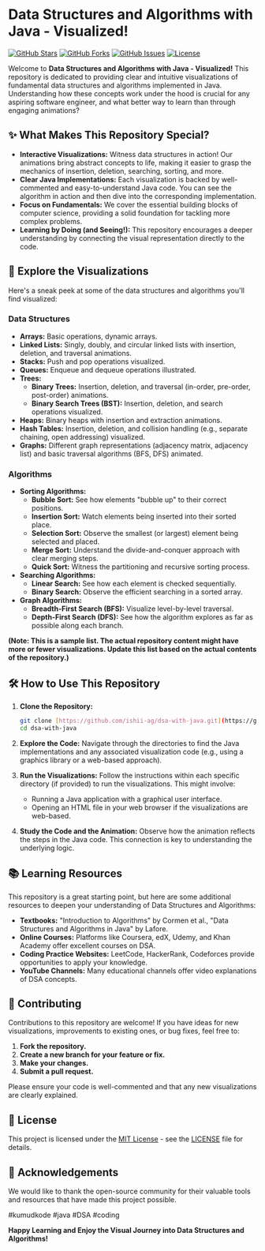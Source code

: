 # Data Structures and Algorithms with Java - Visualized!

[![GitHub Stars](https://img.shields.io/github/stars/ishii-ag/dsa-with-java?style=social)](https://github.com/ishii-ag/dsa-with-java)
[![GitHub Forks](https://img.shields.io/github/forks/ishii-ag/dsa-with-java?style=social)](https://github.com/ishii-ag/dsa-with-java)
[![GitHub Issues](https://img.shields.io/github/issues/ishii-ag/dsa-with-java)](https://github.com/ishii-ag/dsa-with-java/issues)
[![License](https://img.shields.io/github/license/ishii-ag/dsa-with-java)](LICENSE)

Welcome to **Data Structures and Algorithms with Java - Visualized!** This repository is dedicated to providing clear and intuitive visualizations of fundamental data structures and algorithms implemented in Java. Understanding how these concepts work under the hood is crucial for any aspiring software engineer, and what better way to learn than through engaging animations?

## ✨ What Makes This Repository Special?

* **Interactive Visualizations:** Witness data structures in action! Our animations bring abstract concepts to life, making it easier to grasp the mechanics of insertion, deletion, searching, sorting, and more.
* **Clear Java Implementations:** Each visualization is backed by well-commented and easy-to-understand Java code. You can see the algorithm in action and then dive into the corresponding implementation.
* **Focus on Fundamentals:** We cover the essential building blocks of computer science, providing a solid foundation for tackling more complex problems.
* **Learning by Doing (and Seeing!):** This repository encourages a deeper understanding by connecting the visual representation directly to the code.

## 🚀 Explore the Visualizations

Here's a sneak peek at some of the data structures and algorithms you'll find visualized:

### Data Structures

* **Arrays:** Basic operations, dynamic arrays.
* **Linked Lists:** Singly, doubly, and circular linked lists with insertion, deletion, and traversal animations.
* **Stacks:** Push and pop operations visualized.
* **Queues:** Enqueue and dequeue operations illustrated.
* **Trees:**
    * **Binary Trees:** Insertion, deletion, and traversal (in-order, pre-order, post-order) animations.
    * **Binary Search Trees (BST):** Insertion, deletion, and search operations visualized.
* **Heaps:** Binary heaps with insertion and extraction animations.
* **Hash Tables:** Insertion, deletion, and collision handling (e.g., separate chaining, open addressing) visualized.
* **Graphs:** Different graph representations (adjacency matrix, adjacency list) and basic traversal algorithms (BFS, DFS) animated.

### Algorithms

* **Sorting Algorithms:**
    * **Bubble Sort:** See how elements "bubble up" to their correct positions.
    * **Insertion Sort:** Watch elements being inserted into their sorted place.
    * **Selection Sort:** Observe the smallest (or largest) element being selected and placed.
    * **Merge Sort:** Understand the divide-and-conquer approach with clear merging steps.
    * **Quick Sort:** Witness the partitioning and recursive sorting process.
* **Searching Algorithms:**
    * **Linear Search:** See how each element is checked sequentially.
    * **Binary Search:** Observe the efficient searching in a sorted array.
* **Graph Algorithms:**
    * **Breadth-First Search (BFS):** Visualize level-by-level traversal.
    * **Depth-First Search (DFS):** See how the algorithm explores as far as possible along each branch.

**(Note: This is a sample list. The actual repository content might have more or fewer visualizations. Update this list based on the actual contents of the repository.)**

## 🛠️ How to Use This Repository

1.  **Clone the Repository:**
    ```bash
    git clone [https://github.com/ishii-ag/dsa-with-java.git](https://github.com/ishii-ag/dsa-with-java.git)
    cd dsa-with-java
    ```

2.  **Explore the Code:** Navigate through the directories to find the Java implementations and any associated visualization code (e.g., using a graphics library or a web-based approach).

3.  **Run the Visualizations:** Follow the instructions within each specific directory (if provided) to run the visualizations. This might involve:
    * Running a Java application with a graphical user interface.
    * Opening an HTML file in your web browser if the visualizations are web-based.

4.  **Study the Code and the Animation:** Observe how the animation reflects the steps in the Java code. This connection is key to understanding the underlying logic.

## 📚 Learning Resources

This repository is a great starting point, but here are some additional resources to deepen your understanding of Data Structures and Algorithms:

* **Textbooks:** "Introduction to Algorithms" by Cormen et al., "Data Structures and Algorithms in Java" by Lafore.
* **Online Courses:** Platforms like Coursera, edX, Udemy, and Khan Academy offer excellent courses on DSA.
* **Coding Practice Websites:** LeetCode, HackerRank, Codeforces provide opportunities to apply your knowledge.
* **YouTube Channels:** Many educational channels offer video explanations of DSA concepts.

## 🤝 Contributing

Contributions to this repository are welcome! If you have ideas for new visualizations, improvements to existing ones, or bug fixes, feel free to:

1.  **Fork the repository.**
2.  **Create a new branch for your feature or fix.**
3.  **Make your changes.**
4.  **Submit a pull request.**

Please ensure your code is well-commented and that any new visualizations are clearly explained.

## 📄 License

This project is licensed under the [MIT License](LICENSE) - see the [LICENSE](LICENSE) file for details.

## 🙏 Acknowledgements

We would like to thank the open-source community for their valuable tools and resources that have made this project possible.

#kumudkode #java #DSA #coding

**Happy Learning and Enjoy the Visual Journey into Data Structures and Algorithms!**
